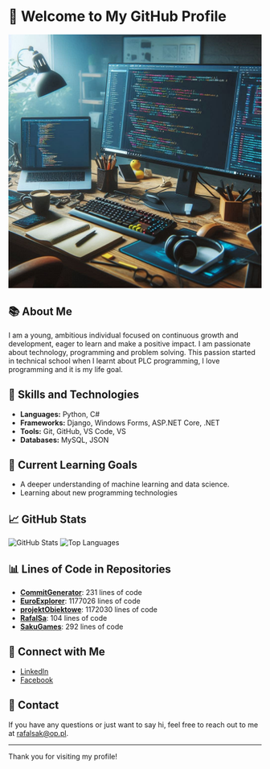 # 👋 Welcome to My GitHub Profile

![Header](https://github.com/RafalSa/RafalSa/blob/main/th.jpg?raw=true)

## 📚 About Me
I am a young, ambitious individual focused on continuous growth and development, eager to learn and make a positive impact. I am passionate about technology, programming and problem solving. This passion started in technical school when I learnt about PLC programming, I love programming and it is my life goal. 

## 🚀 Skills and Technologies
- **Languages:** Python, C#
- **Frameworks:** Django, Windows Forms, ASP.NET Core, .NET
- **Tools:** Git, GitHub, VS Code, VS
- **Databases:** MySQL, JSON

## 🌱 Current Learning Goals
- A deeper understanding of machine learning and data science.
- Learning about new programming technologies 

## 📈 GitHub Stats
![GitHub Stats](https://github-readme-stats.vercel.app/api?username=RafalSa&show_icons=true&theme=radical)
![Top Languages](https://github-readme-stats.vercel.app/api/top-langs/?username=RafalSa&layout=compact&theme=radical)

## 📊 Lines of Code in Repositories

<!--START_SECTION:code_line_count-->
- **[CommitGenerator](https://github.com/RafalSa/CommitGenerator)**: 231 lines of code
- **[EuroExplorer](https://github.com/RafalSa/EuroExplorer)**: 1177026 lines of code
- **[projektObiektowe](https://github.com/RafalSa/projektObiektowe)**: 1172030 lines of code
- **[RafalSa](https://github.com/RafalSa/RafalSa)**: 104 lines of code
- **[SakuGames](https://github.com/RafalSa/SakuGames)**: 292 lines of code
<!--END_SECTION:code_line_count-->


## 🔗 Connect with Me
- [LinkedIn](https://www.linkedin.com/in/rafa%C5%82-sak-78116b270/)
- [Facebook](https://www.facebook.com/rafaleksak/)

## 📧 Contact
If you have any questions or just want to say hi, feel free to reach out to me at [rafalsak@op.pl](mailto:rafalsak@op.pl).

---

Thank you for visiting my profile!

